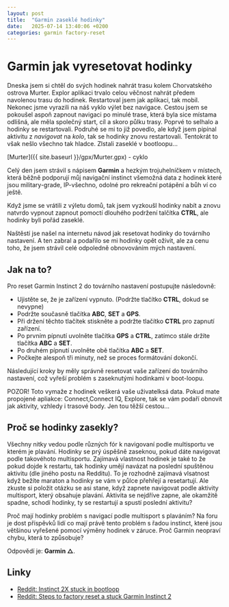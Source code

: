 ```yaml
---
layout: post
title:  "Garmin zaseklé hodinky"
date:   2025-07-14 13:40:06 +0200
categories: garmin factory-reset
---
```


# Garmin jak vyresetovat hodinky

Dneska jsem si chtěl do svých hodinek nahrát trasu kolem Chorvatského ostrova Murter. Explor aplikaci trvalo celou věčnost nahrát předem navolenou trasu do hodinek. Restartoval jsem jak aplikaci, tak mobil. Nekonec jsme vyrazili na náš vyklo výlet bez navigace. 
Cestou jsem se pokoušel aspoň zapnout navigaci po minulé trase, která byla sice místama odlišná, ale měla společný start, cíl a skoro půlku trasy. Poprvé to selhalo a hodinky se restartovali.
Podruhé se mi to již povedlo, ale když jsem pipínal aktivitu z *navigovat* na *kolo*, tak se hodinky znovu restartovali. Tentokrát to však nešlo všechno tak hladce. Zlstali zaseklé v bootloopu...

[Murter]({{ site.baseurl }}/gpx/Murter.gpx) - cyklo

Celý den jsem strávil s nápisem **Garmin** a hezkým trojuhelníčkem v místech, která běžně podporují můj navigační instinct všemožná data z hodinek které jsou military-grade, IP-všechno, odolné pro rekreační potápění a bůh ví co ještě. 

Když jsme se vrátili z výletu domů, tak jsem vyzkoušl hodinky nabít a znovu natvrdo vypnout zapnout pomoctí dlouhého podržení talčítka **CTRL**, ale hodinky byli pořád zaseklé.

Naštěstí jse našel na internetu návod jak resetovat hodinky do továrního nastavení. A ten zabral a podařilo se mi hodinky opět oživit, ale za cenu toho, že jsem strávil celé odpoledně obnovováním mých nastavení.

## Jak na to?
Pro reset Garmin Instinct 2 do továrního nastavení postupujte následovně:
- Ujistěte se, že je zařízení vypnuto. (Podržte tlačítko **CTRL**, dokud se nevypne)
- Podržte současně tlačítka **ABC**, **SET** a **GPS**.
- Při držení těchto tlačítek stiskněte a podržte tlačítko **CTRL** pro zapnutí zařízení.
- Po prvním pípnutí uvolněte tlačítka **GPS** a **CTRL**, zatímco stále držíte tlačítka **ABC** a **SET**.
- Po druhém pípnutí uvolněte obě tlačítka **ABC** a **SET**.
- Počkejte alespoň tři minuty, než se proces formátování dokončí.

Následující kroky by měly správně resetovat vaše zařízení do továrního nastavení, což vyřeší problém s zaseknutými hodinkami v boot-loopu.

POZOR! Toto vymaže z hodinek veškerá vaše uživatelksá data. Pokud mate propojené apliakce: Connect,Connect IQ, Explore, tak se vám podaří obnovit jak aktivity, vzhledy i trasové body. Jen tou těžší cestou...

## Proč se hodinky zasekly?

Všechny nitky vedou podle různých fór k navigovaní podle multisportu ve kterém je plavání. Hodinky se prý úspěšně zaseknou, pokud dáte navigovat podle takovéhoto multisportu.
Zajímavá vlastnost hodinek je také to že pokud dojde k restartu, tak hodinky umějí navázat na poslední spuštěnou aktivitu (dle jiného postu na Redditu). To je rozhodně zajímavá vlsatnost když bežíte maraton a hodinky se vám v půlce přehřejí a resetartují.
Ale zkuste si položit otázku se asi stane, když zapnete navigovat podle aktivity multisport, který obsahuje plavání. Aktivita se nejdříve zapne, ale okamžitě spadne, schodí hodinky, ty se restartují a spustí poslední aktivitu?

Proč mají hodinky problém s navigací podle multisport s plaváním? Na foru je dost příspěvků lidí co mají právě tento problém s řadou instinct, které jsou většinou vyřešené pomocí výměny hodinek v záruce. Proč Garmin neopraví chybu, která to způsobuje?

Odpovědí je: **Garmin △**.

## Linky
- [Reddit: Instinct 2X stuck in bootloop](https://www.reddit.com/r/Garmin/comments/1lzjoo3/instinct_2x_stuck_in_bootloop_lost_everything/)
- [Reddit: Steps to factory reset a stuck Garmin Instinct 2](https://www.reddit.com/r/Garmin/comments/1bx14en/steps_to_factory_reset_a_stuck_garmin_instinct_2/)